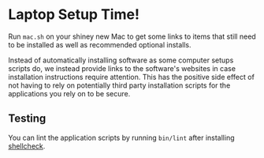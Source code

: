 # Laptop Setup Time!

Run `mac.sh` on your shiney new Mac to get some links to items that still
need to be installed as well as recommended optional installs.

Instead of automatically installing software as some computer setups scripts
do, we instead provide links to the software's websites in case installation
instructions require attention. This has the positive side effect of not having
to rely on potentially third party installation scripts for the applications
you rely on to be secure.

## Testing

You can lint the application scripts by running `bin/lint` after installing
[shellcheck](https://github.com/koalaman/shellcheck).
